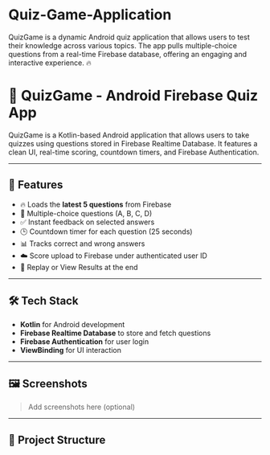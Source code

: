 # Quiz-Game-Application
QuizGame is a dynamic Android quiz application that allows users to test their knowledge across various topics. The app pulls multiple-choice questions from a real-time Firebase database, offering an engaging and interactive experience.  🔥 


# 📱 QuizGame - Android Firebase Quiz App

QuizGame is a Kotlin-based Android application that allows users to take quizzes using questions stored in Firebase Realtime Database. It features a clean UI, real-time scoring, countdown timers, and Firebase Authentication.

---

## 🚀 Features

- 🔥 Loads the **latest 5 questions** from Firebase
- 🧠 Multiple-choice questions (A, B, C, D)
- ✅ Instant feedback on selected answers
- 🕒 Countdown timer for each question (25 seconds)
- 📊 Tracks correct and wrong answers
- ☁️ Score upload to Firebase under authenticated user ID
- 🔁 Replay or View Results at the end

---

## 🛠️ Tech Stack

- **Kotlin** for Android development  
- **Firebase Realtime Database** to store and fetch questions  
- **Firebase Authentication** for user login  
- **ViewBinding** for UI interaction

---

## 🖼️ Screenshots

> Add screenshots here (optional)

---

## 📂 Project Structure

